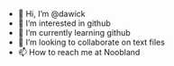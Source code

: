 - 👋 Hi, I’m @dawick
- 👀 I’m interested in github
- 🌱 I’m currently learning github
- 💞️ I’m looking to collaborate on text files
- 📫 How to reach me at Noobland

<!---
dawick/dawick is a ✨ special ✨ repository because its `README.md` (this file) appears on your GitHub profile.
You can click the Preview link to take a look at your changes.
--->

